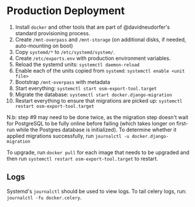 # Production Deployment

1. Install `docker` and other tools that are part of @davidneudorfer's standard
  provisioning process.
2. Create `/mnt-overpass` and `/mnt-storage` (on additional disks, if needed,
  auto-mounting on boot)
3. Copy `systemd/*` to `/etc/systemd/system/`.
4. Create `/etc/exports.env` with production environment variables.
5. Reload the systemd units: `systemctl daemon-reload`
6. Enable each of the units copied from `systemd`: `systemctl enable <unit
  file>`
7. Bootstrap `/mnt-overpass` with metadata
8. Start everything: `systemctl start osm-export-tool.target`
9. Migrate the database: `systemctl start docker.django-migration`
10. Restart everything to ensure that migrations are picked up: `systemctl restart osm-export-tool.target`

N.b: step #9 may need to be done twice, as the migration step doesn't wait for PostgreSQL to be
fully online before failing (which takes longer on first-run while the Postgres database is
initialized). To determine whether it applied migrations successfully, run `journalctl -u
docker.django-migration`

To upgrade, run `docker pull` for each image that needs to be upgraded and then run `systemctl
restart osm-export-tool.target` to restart.

## Logs

Systemd's `journalctl` should be used to view logs. To tail celery logs, run: `journalctl -fu
docker.celery`.
